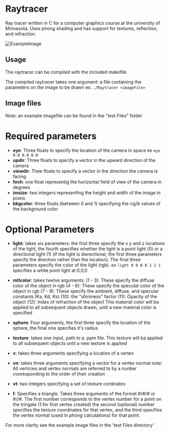 # Raytracer
Ray tracer written in C for a computer graphics course at the university of Minnesota. Uses phong shading and has support for textures, reflection, and refraction.

![ExampleImage](http://i.imgur.com/OVMOGxB.jpg?1 "Example image")


Usage
-----
The raytracer can be compiled with the included makefile.

The compiled raytracer takes one argument: a file containing the parameters on the image to be drawn
ex. ```./Raytracer <imageFile>```

Image files
-----------
Note: an example imagefile can be found in the "test Files" folder
# Required parameters
- **eye**: Three floats to specify the location of the camera in space ex ```eye 0.0 0.0 0.0```
- **updir**: Three floats to specify a vector in the upward direction of the camera
- **viewdir**: Thee floats to specify a vector in the direction the camera is facing
- **fovh**: one float representig the horizontal field of view of the camera in degrees
- **imsize**: two integers represenfing the height and width of the image in pixels
- **bkgcolor**: three floats (between 0 and 1) specifying the r/g/b values of the background color

# Optional Parameters
- **light**: takes six parameters: the frist three specify the x y and z locations of the light, the fourth specifies whether the light is a point light (0) or a directional light (1) (if the light is dierectional, the first three parameters specify the direction rather than the location). The final three parameters specify the color of the light (rgb).
ex ```light 0 0 0 0 1 1 1``` specifies a white point light at 0,0,0 
- **mtlcolor**: takes twelve arguments:
    (1 - 3): These specify the diffuse color of the object in rgb
    (4 - 6): These specify the speculat color of the object in rgb
    (7 - 9): These specify the ambient, diffuse, and specular constants (Ka, Kd, Ks)
    (10): the "shininess" factor
    (11): Opacity of the object
    (12): Index of refraction of the object
    This material color will ba applied to all subsequent objects drawn, until a new material color is specified

- **sphere**: Four arguments, the first three specify the location of the sphere, the final one specifies it's radius
- **texture**: takes one input, path to a .ppm file. This texture will ba applied to all subsequent objects until a new texture is applied
- **v**: takes three arguments specifying a location of a vertex
- **vn**: takes three arguments specifying a vector for a vertex normal
    note: All verticies and vertex normals are referred to by a nunber cooresponding to the order of their creation
- **vt**: two integers specifying a set of texture cordinates
- **f**: Specifies a triangle. Takes three arguments of the format #/#/# or #//#. The first number corresponds to the vertex number for a point on the tringale (1 for first vertex created) the second (optional) number specifies the texture coordinates for that vertex, and the third specifies the vertex normal (used in phong calculations) for that point.

For more clarity see the example image files in the 'test Files directory'


